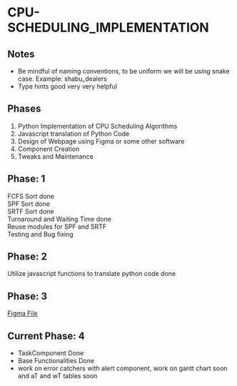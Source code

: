 # CPU-SCHEDULING_IMPLEMENTATION

## Notes

- Be mindful of naming conventions, to be uniform we will be using snake case. Example: shabu_dealers
- Type hints good very very helpful

## Phases

1. Python Implementation of CPU Scheduling Algorithms
2. Javascript translation of Python Code
3. Design of Webpage using Figma or some other software
4. Component Creation
5. Tweaks and Maintenance

## Phase: 1

FCFS Sort done</br>
SPF Sort done</br>
SRTF Sort done</br>
Turnaround and Waiting Time done</br>
Reuse modules for SPF and SRTF</br>
Testing and Bug fixing </br>

## Phase: 2

Utilize javascript functions to translate python code done </br>

## Phase: 3

[Figma File](https://www.figma.com/design/m3m7rkpa2c2jrjQBXZnuJi/CPU-Sched-Figma?node-id=0-1&t=IozfYb45vGGhfKS5-0)

## Current Phase: 4

- TaskComponent Done
- Base Functionalities Done
- work on error catchers with alert component, work on gantt chart soon and aT and wT tables soon
